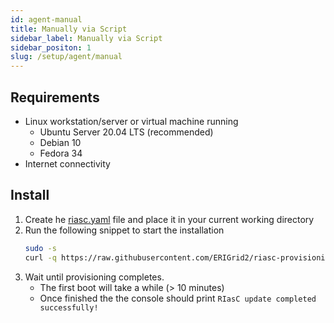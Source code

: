 ```yaml
---
id: agent-manual
title: Manually via Script
sidebar_label: Manually via Script
sidebar_positon: 1
slug: /setup/agent/manual
---
```


## Requirements

- Linux workstation/server or virtual machine running
  - Ubuntu Server 20.04 LTS (recommended)
  - Debian 10
  - Fedora 34
- Internet connectivity

## Install

1. Create he [riasc.yaml](config.md) file and place it in your current working directory
2. Run the following snippet to start the installation
    ```bash
    sudo -s
    curl -q https://raw.githubusercontent.com/ERIGrid2/riasc-provisioning/master/common/riasc-update.sh | bash
    ```
3. Wait until provisioning completes.
   - The first boot will take a while (> 10 minutes)
   - Once finished the the console should print `RIasC update completed successfully!`
